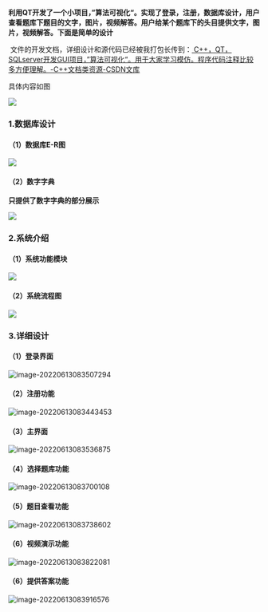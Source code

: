**利用QT开发了一个小项目，”算法可视化“。实现了登录，注册，数据库设计，用户查看题库下题目的文字，图片，视频解答。用户给某个题库下的头目提供文字，图片，视频解答。下面是简单的设计**

​	文件的开发文档，详细设计和源代码已经被我打包长传到：[ C++，QT，SQLserver开发GUI项目，”算法可视化“。用于大家学习模仿。程序代码注释比较多方便理解。-C++文档类资源-CSDN文库](https://download.csdn.net/download/qq_45031509/85624558)

具体内容如图

![](https://raw.githubusercontent.com/togetherhkl/Mypictures/main/20220613090657.PNG)

### 1.数据库设计

#### （1）数据库E-R图

![](https://raw.githubusercontent.com/togetherhkl/Mypictures/main/20220613082733.PNG)

#### （2）数字字典

**只提供了数字字典的部分展示**

![](https://raw.githubusercontent.com/togetherhkl/Mypictures/main/20220613082849.PNG)

### 2.系统介绍

#### （1）系统功能模块

![](https://raw.githubusercontent.com/togetherhkl/Mypictures/main/20220613083015.PNG)

#### （2）系统流程图

![](https://raw.githubusercontent.com/togetherhkl/Mypictures/main/20220613083151.PNG)

### 3.详细设计

#### （1）登录界面

![image-20220613083507294](https://raw.githubusercontent.com/togetherhkl/Mypictures/main/20220613083507.png)

#### （2）注册功能

![image-20220613083443453](https://raw.githubusercontent.com/togetherhkl/Mypictures/main/20220613083443.png)

#### （3）主界面

![image-20220613083536875](https://raw.githubusercontent.com/togetherhkl/Mypictures/main/20220613083537.png)

#### （4）选择题库功能

![image-20220613083700108](https://raw.githubusercontent.com/togetherhkl/Mypictures/main/20220613083700.png)

#### （5）题目查看功能

![image-20220613083738602](https://raw.githubusercontent.com/togetherhkl/Mypictures/main/20220613083738.png)

#### （6）视频演示功能

![image-20220613083822081](https://raw.githubusercontent.com/togetherhkl/Mypictures/main/20220613083822.png)

#### （6）提供答案功能

![image-20220613083916576](https://raw.githubusercontent.com/togetherhkl/Mypictures/main/20220613083916.png)